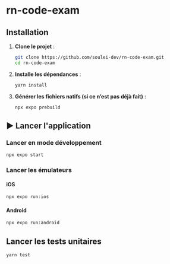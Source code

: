# rn-code-exam

## Installation

1. **Clone le projet** :

   ```sh
   git clone https://github.com/soulei-dev/rn-code-exam.git
   cd rn-code-exam
   ```

2. **Installe les dépendances** :

   ```sh
   yarn install
   ```

3. **Générer les fichiers natifs (si ce n’est pas déjà fait)** :
   ```sh
   npx expo prebuild
   ```

## ▶️ Lancer l'application

### Lancer en mode développement

```sh
npx expo start
```

### Lancer les émulateurs

#### iOS

```sh
npx expo run:ios
```

#### Android

```sh
npx expo run:android
```

## Lancer les tests unitaires

```sh
yarn test
```
